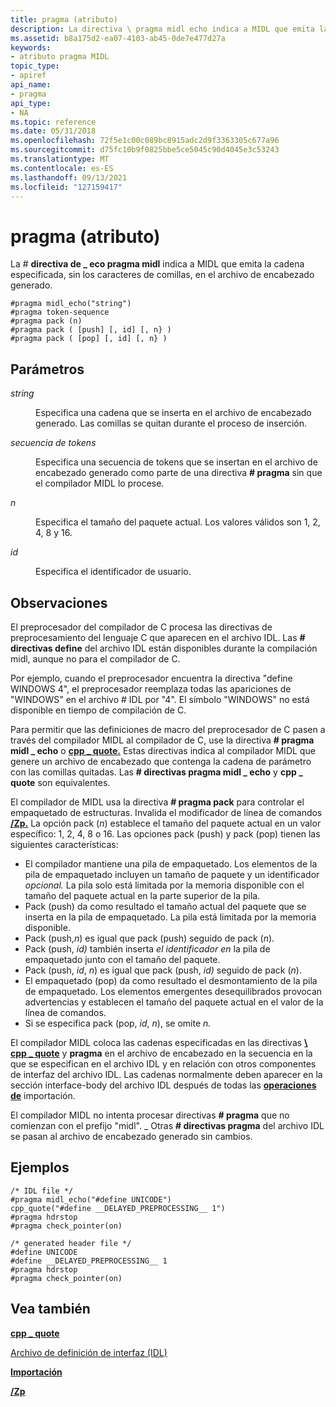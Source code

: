 ```yaml
---
title: pragma (atributo)
description: La directiva \ pragma midl echo indica a MIDL que emita la cadena especificada, sin los caracteres de \_ comillas, en el archivo de encabezado generado.
ms.assetid: b8a175d2-ea07-4103-ab45-0de7e477d27a
keywords:
- atributo pragma MIDL
topic_type:
- apiref
api_name:
- pragma
api_type:
- NA
ms.topic: reference
ms.date: 05/31/2018
ms.openlocfilehash: 72f5e1c00c089bc8915adc2d9f3363305c677a96
ms.sourcegitcommit: d75fc10b9f0825bbe5ce5045c90d4045e3c53243
ms.translationtype: MT
ms.contentlocale: es-ES
ms.lasthandoff: 09/13/2021
ms.locfileid: "127159417"
---
```

# <a name="pragma-attribute"></a>pragma (atributo)

La \# **directiva de \_ eco pragma midl** indica a MIDL que emita la cadena especificada, sin los caracteres de comillas, en el archivo de encabezado generado.

``` syntax
#pragma midl_echo("string")
#pragma token-sequence
#pragma pack (n)
#pragma pack ( [push] [, id] [, n} )
#pragma pack ( [pop] [, id] [, n} )
```

## <a name="parameters"></a>Parámetros

<dl> <dt>

*string* 
</dt> <dd>

Especifica una cadena que se inserta en el archivo de encabezado generado. Las comillas se quitan durante el proceso de inserción.

</dd> <dt>

*secuencia de tokens* 
</dt> <dd>

Especifica una secuencia de tokens que se insertan en el archivo de encabezado generado como parte de una directiva **\# pragma** sin que el compilador MIDL lo procese.

</dd> <dt>

*n* 
</dt> <dd>

Especifica el tamaño del paquete actual. Los valores válidos son 1, 2, 4, 8 y 16.

</dd> <dt>

*id* 
</dt> <dd>

Especifica el identificador de usuario.

</dd> </dl>

## <a name="remarks"></a>Observaciones

El preprocesador del compilador de C procesa las directivas de preprocesamiento del lenguaje C que aparecen en el archivo IDL. Las **\# directivas define** del archivo IDL están disponibles durante la compilación midl, aunque no para el compilador de C.

Por ejemplo, cuando el preprocesador encuentra la directiva "define WINDOWS 4", el preprocesador reemplaza todas las apariciones de "WINDOWS" en el archivo \# IDL por "4". El símbolo "WINDOWS" no está disponible en tiempo de compilación de C.

Para permitir que las definiciones de macro del preprocesador de C pasen a través del compilador MIDL al compilador de C, use la directiva **\# pragma midl \_ echo** o [**cpp \_ quote.**](cpp-quote.md) Estas directivas indica al compilador MIDL que genere un archivo de encabezado que contenga la cadena de parámetro con las comillas quitadas. Las **\# directivas pragma midl \_ echo** y **cpp \_ quote** son equivalentes.

El compilador de MIDL usa la directiva **\# pragma pack** para controlar el empaquetado de estructuras. Invalida el modificador de línea de comandos [**/Zp.**](-zp.md) La opción pack (*n*) establece el tamaño del paquete actual en un valor específico: 1, 2, 4, 8 o 16. Las opciones pack (push) y pack (pop) tienen las siguientes características:

-   El compilador mantiene una pila de empaquetado. Los elementos de la pila de empaquetado incluyen un tamaño de paquete y un identificador *opcional.* La pila solo está limitada por la memoria disponible con el tamaño del paquete actual en la parte superior de la pila.
-   Pack (push) da como resultado el tamaño actual del paquete que se inserta en la pila de empaquetado. La pila está limitada por la memoria disponible.
-   Pack (push,*n*) es igual que pack (push) seguido de pack (*n*).
-   Pack (push, *id)* también inserta *el identificador en* la pila de empaquetado junto con el tamaño del paquete.
-   Pack (push, *id*, *n*) es igual que pack (push, *id)* seguido de pack (*n*).
-   El empaquetado (pop) da como resultado el desmontamiento de la pila de empaquetado. Los elementos emergentes desequilibrados provocan advertencias y establecen el tamaño del paquete actual en el valor de la línea de comandos.
-   Si se especifica pack (pop, *id*, *n*), se omite *n.*

El compilador MIDL coloca las cadenas especificadas en las directivas [**\\ cpp \_ quote**](cpp-quote.md) y **pragma** en el archivo de encabezado en la secuencia en la que se especifican en el archivo IDL y en relación con otros componentes de interfaz del archivo IDL. Las cadenas normalmente deben aparecer en la sección interface-body del archivo IDL después de todas las [**operaciones de**](import.md) importación.

El compilador MIDL no intenta procesar directivas **\# pragma** que no comienzan con el prefijo "midl". \_ Otras **\# directivas pragma** del archivo IDL se pasan al archivo de encabezado generado sin cambios.

## <a name="examples"></a>Ejemplos

``` syntax
/* IDL file */ 
#pragma midl_echo("#define UNICODE") 
cpp_quote("#define __DELAYED_PREPROCESSING__ 1") 
#pragma hdrstop 
#pragma check_pointer(on) 
 
/* generated header file */ 
#define UNICODE 
#define __DELAYED_PREPROCESSING__ 1 
#pragma hdrstop 
#pragma check_pointer(on)
```

## <a name="see-also"></a>Vea también

<dl> <dt>

[**cpp \_ quote**](cpp-quote.md)
</dt> <dt>

[Archivo de definición de interfaz (IDL)](interface-definition-idl-file.md)
</dt> <dt>

[**Importación**](import.md)
</dt> <dt>

[**/Zp**](-zp.md)
</dt> </dl>

 

 




